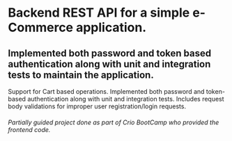 # Backend REST API for a simple e-Commerce application. 
## Implemented both password and token based authentication along with unit and integration tests to maintain the application.

Support for Cart based operations. Implemented both password and token-based authentication along with unit and integration tests. Includes request body validations for improper user registration/login requests. 


###### Partially guided project done as part of Crio BootCamp who provided the frontend code.
